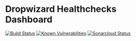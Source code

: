 # Dropwizard Healthchecks Dashboard

[![Build Status](https://travis-ci.org/jensim/dropwizard-healthchecks-dashboard.svg?branch=master)](https://travis-ci.org/jensim/dropwizard-healthchecks-dashboard)
[![Known Vulnerabilities](https://snyk.io/test/github/jensim/dropwizard-healthchecks-dashboard/badge.svg?targetFile=build.gradle)](https://snyk.io/test/github/jensim/dropwizard-healthchecks-dashboard?targetFile=build.gradle)
[![Sonarcloud Status](https://sonarcloud.io/api/project_badges/measure?project=dropwizard-healthchecks-dashboard:dropwizard-healthchecks-dashboard&metric=alert_status)](https://sonarcloud.io/dashboard?id=dropwizard-healthchecks-dashboard:dropwizard-healthchecks-dashboard)

